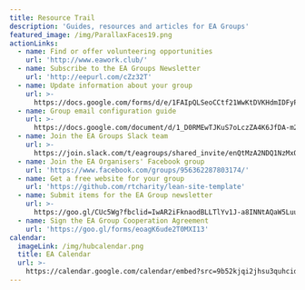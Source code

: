 ```yaml
---
title: Resource Trail
description: 'Guides, resources and articles for EA Groups'
featured_image: /img/ParallaxFaces19.png
actionLinks:
  - name: Find or offer volunteering opportunities
    url: 'http://www.eawork.club/'
  - name: Subscribe to the EA Groups Newsletter
    url: 'http://eepurl.com/cZz32T'
  - name: Update information about your group
    url: >-
      https://docs.google.com/forms/d/e/1FAIpQLSeoCCtf21WwKtDVKHdmIDFyPZb9BjnWOg-BCjLiY0hMiwVJmw/viewform?usp=sf_link
  - name: Group email configuration guide
    url: >-
      https://docs.google.com/document/d/1_D0RMEwTJKuS7oLczZA4K6JfDA-m2BIyExl2cKoyhAE/edit
  - name: Join the EA Groups Slack team
    url: >-
      https://join.slack.com/t/eagroups/shared_invite/enQtMzA2NDQ1NzMxOTA3LThjOGNkZTU3NTc0OTc4NmY5YjFmNjRiZmI2ZGZiNTgyYzc1NjY2N2QwYzFmNmEzNjI3NTRkNDI0ZjcyNGM3Y2I
  - name: Join the EA Organisers' Facebook group
    url: 'https://www.facebook.com/groups/956362287803174/'
  - name: Get a free website for your group
    url: 'https://github.com/rtcharity/lean-site-template'
  - name: Submit items for the EA Group newsletter
    url: >-
      https://goo.gl/CUc5Wg?fbclid=IwAR2iFknaodBLLTlYv1J-a8INNtAQaW5LuuOdUlYG3DrEUGLZWf71Yu5sPWc
  - name: Sign the EA Group Cooperation Agreement
    url: 'https://goo.gl/forms/eoagK6ude2T0MXI13'
calendar:
  imageLink: /img/hubcalendar.png
  title: EA Calendar
  url: >-
    https://calendar.google.com/calendar/embed?src=9b52kjqi2jhsu3quhcidrcp0gc@group.calendar.google.com&ctz=Europe/London&fbclid=IwAR0HrKbRLtbt_tMP-pFjTnV0qA5VuFRvUeYwEpAH3tIP8G9lJ2w0cFUeRRU&pli=1
---
```


